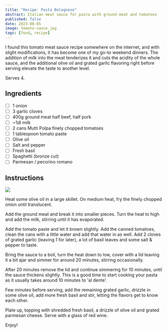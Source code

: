 ```yaml
---
title: "Recipe: Pasta Bolognese"
abstract: Italian meat sauce for pasta with ground meat and tomatoes
published: false
date: 2023-08-05
image: tomato-sauce.jpg
tags: [food, recipe]
---
```


I found this tomato meat sauce recipe somewhere on the internet, and with slight modifications, it has become one of my go-to weekend dinners. The addition of milk into the meat tenderizes it and cuts the acidity of the whole sauce, and the additional olive oil and grated garlic flavoring right before serving elevate the taste to another level.

Serves 4.

## Ingredients

- [ ] 1 onion
- [ ] 3 garlic cloves
- [ ] 400g ground meat half beef, half pork
- [ ] ~1dl milk
- [ ] 2 cans Mutti Polpa finely chopped tomatoes
- [ ] 1 tablespoon tomato paste
- [ ] Olive oil
- [ ] Salt and pepper
- [ ] Fresh basil
- [ ] Spaghetti (bronze cut)
- [ ] Parmesan / pecorino romano

## Instructions

![](/img/blog/pasta-making.jpg)

Heat some olive oil in a large skillet. On medium heat, fry the finely chopped onion until translucent.

Add the ground meat and break it into smaller pieces. Turn the heat to high and add the milk, stirring until it has evaporated.

Add the tomato paste and let it brown slightly. Add the canned tomatoes, clean the cans with a little water and add that water in as well. Add 2 cloves of grated garlic (leaving 1 for later), a lot of basil leaves and some salt & pepper to taste.

Bring the sauce to a boil, turn the heat down to low, cover with a lid leaving it a bit ajar and simmer for around 20 minutes, stirring occasionally.

After 20 minutes remove the lid and continue simmering for 10 minutes, until the sauce thickens slightly. This is a good time to start cooking your pasta as it usually takes around 10 minutes to 'al dente'.

Few minutes before serving, add the remaining grated garlic, drizzle in some olive oil, add more fresh basil and stir, letting the flavors get to know each other.

Plate up, topping with shredded fresh basil, a drizzle of olive oil and grated parmesan cheese. Serve with a glass of red wine.

Enjoy!
